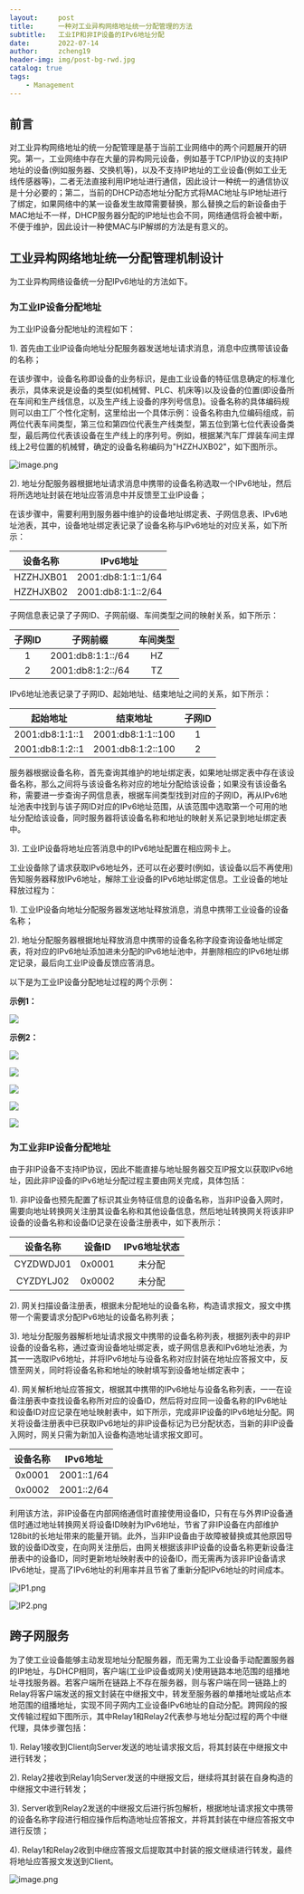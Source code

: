 ```yaml
---
layout:     post
title:      一种对工业异构网络地址统一分配管理的方法
subtitle:   工业IP和非IP设备的IPv6地址分配
date:       2022-07-14
author:     zcheng19
header-img: img/post-bg-rwd.jpg
catalog: true
tags:
    - Management
---
```


## 前言

对工业异构网络地址的统一分配管理是基于当前工业网络中的两个问题展开的研究。第一，工业网络中存在大量的异构网元设备，例如基于TCP/IP协议的支持IP地址的设备(例如服务器、交换机等)，以及不支持IP地址的工业设备(例如工业无线传感器等)，二者无法直接利用IP地址进行通信，因此设计一种统一的通信协议是十分必要的；第二，当前的DHCP动态地址分配方式将MAC地址与IP地址进行了绑定，如果网络中的某一设备发生故障需要替换，那么替换之后的新设备由于MAC地址不一样，DHCP服务器分配的IP地址也会不同，网络通信将会被中断，不便于维护，因此设计一种使MAC与IP解绑的方法是有意义的。

## 工业异构网络地址统一分配管理机制设计
为工业异构网络设备统一分配IPv6地址的方法如下。
### 为工业IP设备分配地址
为工业IP设备分配地址的流程如下：

1). 首先由工业IP设备向地址分配服务器发送地址请求消息，消息中应携带该设备的名称；

在该步骤中，设备名称即设备的业务标识，是由工业设备的特征信息确定的标准化表示，具体来说是设备的类型(如机械臂、PLC、机床等)以及设备的位置(即设备所在车间和生产线信息，以及生产线上设备的序列号信息)。设备名称的具体编码规则可以由工厂个性化定制，这里给出一个具体示例：设备名称由九位编码组成，前两位代表车间类型，第三位和第四位代表生产线类型，第五位到第七位代表设备类型，最后两位代表该设备在生产线上的序列号。例如，根据某汽车厂焊装车间主焊线上2号位置的机械臂，确定的设备名称编码为"HZZHJXB02"，如下图所示。

![image.png](https://i.postimg.cc/vBP3pXSR/image.png)

2). 地址分配服务器根据地址请求消息中携带的设备名称选取一个IPv6地址，然后将所选地址封装在地址应答消息中并反馈至工业IP设备；

在该步骤中，需要利用到服务器中维护的设备地址绑定表、子网信息表、IPv6地址池表，其中，设备地址绑定表记录了设备名称与IPv6地址的对应关系，如下所示：

|设备名称|IPv6地址|
|:---:|:---:|
|HZZHJXB01|2001:db8:1:1::1/64|
|HZZHJXB02|2001:db8:1:1::2/64|

子网信息表记录了子网ID、子网前缀、车间类型之间的映射关系，如下所示：

|子网ID|子网前缀|车间类型|
|:---:|:---:|:---:|
|1|2001:db8:1:1::/64|HZ|
|2|2001:db8:1:2::/64|TZ|

IPv6地址池表记录了子网ID、起始地址、结束地址之间的关系，如下所示：

|起始地址|结束地址|子网ID|
|:---:|:---:|:---:|
|2001:db8:1:1::1|2001:db8:1:1::100|1|
|2001:db8:1:2::1|2001:db8:1:2::100|2|

服务器根据设备名称，首先查询其维护的地址绑定表，如果地址绑定表中存在该设备名称，那么之间将与该设备名称对应的地址分配给该设备；如果没有该设备名称，需要进一步查询子网信息表，根据车间类型找到对应的子网ID，再从IPv6地址池表中找到与该子网ID对应的IPv6地址范围，从该范围中选取第一个可用的地址分配给该设备，同时服务器将该设备名称和地址的映射关系记录到地址绑定表中。

3). 工业IP设备将地址应答消息中的IPv6地址配置在相应网卡上。

工业设备除了请求获取IPv6地址外，还可以在必要时(例如，该设备以后不再使用)告知服务器释放IPv6地址，解除工业设备的IPv6地址绑定信息。工业设备的地址释放过程为：

1). 工业IP设备向地址分配服务器发送地址释放消息，消息中携带工业设备的设备名称；

2). 地址分配服务器根据地址释放消息中携带的设备名称字段查询设备地址绑定表，将对应的IPv6地址添加进未分配的IPv6地址池中，并删除相应的IPv6地址绑定记录，最后向工业IP设备反馈应答消息。

以下是为工业IP设备分配地址过程的两个示例：

**示例1：**

![](https://i.postimg.cc/ZR0F9QSw-/IP1.png)

**示例2：**

![](https://i.postimg.cc/TYnjWmzv/IP2.png)

![](https://i.postimg.cc/V6T9XFsm/IP3.png)

![](https://i.postimg.cc/sfk9XK0J/IP4.png)

![](https://i.postimg.cc/5yCBgFjv/IP5.png)

![](https://i.postimg.cc/jqw4tBv5/IP6.png)

### 为工业非IP设备分配地址

由于非IP设备不支持IP协议，因此不能直接与地址服务器交互IP报文以获取IPv6地址，因此非IP设备的IPv6地址分配过程主要由网关完成，具体包括：

1). 非IP设备也预先配置了标识其业务特征信息的设备名称，当非IP设备入网时，需要向地址转换网关注册其设备名称和其他设备信息，然后地址转换网关将该非IP设备的设备名称和设备ID记录在设备注册表中，如下表所示：

|设备名称|设备ID|IPv6地址状态|
|:---:|:---:|:---:|
|CYZDWDJ01|0x0001|未分配|
|CYZDYLJ02|0x0002|未分配|

2). 网关扫描设备注册表，根据未分配地址的设备名称，构造请求报文，报文中携带一个需要请求分配IPv6地址的设备名称列表；

3). 地址分配服务器解析地址请求报文中携带的设备名称列表，根据列表中的非IP设备的设备名称，通过查询设备地址绑定表，或子网信息表和IPv6地址池表，为其一一选取IPv6地址，并将IPv6地址与设备名称对应封装在地址应答报文中，反馈至网关，同时将设备名称和地址的映射填写到设备地址绑定表中；

4). 网关解析地址应答报文，根据其中携带的IPv6地址与设备名称列表，一一在设备注册表中查找设备名称所对应的设备ID，然后将对应同一设备名称的IPv6地址和设备ID对应记录在地址映射表中，如下所示，完成非IP设备的IPv6地址分配。网关将设备注册表中已获取IPv6地址的非IP设备标记为已分配状态，当新的非IP设备入网时，网关只需为新加入设备构造地址请求报文即可。

|设备名称|IPv6地址|
|:---:|:---:|
|0x0001|2001::1/64|
|0x0002|2001::2/64|

利用该方法，非IP设备在内部网络通信时直接使用设备ID，只有在与外界IP设备通信时通过地址转换网关将设备ID映射为IPv6地址，节省了非IP设备在内部维护128bit的长地址带来的能量开销。此外，当非IP设备由于故障被替换或其他原因导致的设备ID改变，在向网关注册后，由网关根据该非IP设备的设备名称更新设备注册表中的设备ID，同时更新地址映射表中的设备ID，而无需再为该非IP设备请求IPv6地址，提高了IPv6地址的利用率并且节省了重新分配IPv6地址的时间成本。

![IP1.png](https://i.postimg.cc/Fs15rr8S/IP1.png)

![IP2.png](https://i.postimg.cc/Bb6ynpY3/IP2.png)

## 跨子网服务

为了使工业设备能够主动发现地址分配服务器，而无需为工业设备手动配置服务器的IP地址，与DHCP相同，客户端(工业IP设备或网关)使用链路本地范围的组播地址寻找服务器。若客户端所在链路上不存在服务器，则与客户端在同一链路上的Relay将客户端发送的报文封装在中继报文中，转发至服务器的单播地址或站点本地范围的组播地址，实现不同子网内工业设备IPv6地址的自动分配。跨网段的报文传输过程如下图所示，其中Relay1和Relay2代表参与地址分配过程的两个中继代理，具体步骤包括：

1). Relay1接收到Client向Server发送的地址请求报文后，将其封装在中继报文中进行转发；

2). Relay2接收到Relay1向Server发送的中继报文后，继续将其封装在自身构造的中继报文中进行转发；

3). Server收到Relay2发送的中继报文后进行拆包解析，根据地址请求报文中携带的设备名称字段进行相应操作后构造地址应答报文，并将其封装在中继应答报文中进行反馈；

4). Relay1和Relay2收到中继应答报文后提取其中封装的报文继续进行转发，最终将地址应答报文发送到Client。

![image.png](https://i.postimg.cc/T1XGyVX4/image.png)
